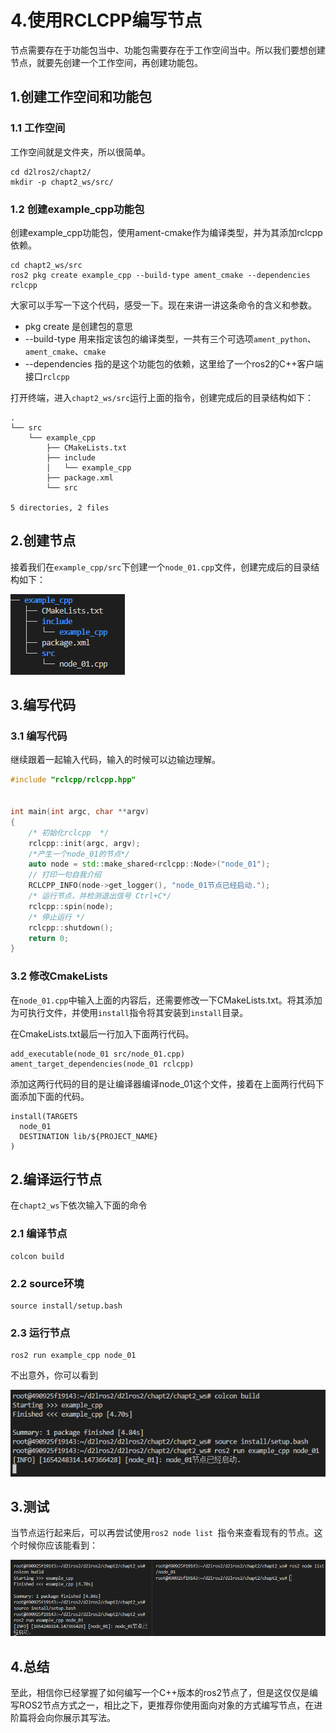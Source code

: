 # 4.使用RCLCPP编写节点

节点需要存在于功能包当中、功能包需要存在于工作空间当中。所以我们要想创建节点，就要先创建一个工作空间，再创建功能包。

## 1.创建工作空间和功能包

### 1.1 工作空间

工作空间就是文件夹，所以很简单。

```
cd d2lros2/chapt2/
mkdir -p chapt2_ws/src/
```

### 1.2 创建example_cpp功能包

创建example_cpp功能包，使用ament-cmake作为编译类型，并为其添加rclcpp依赖。

```
cd chapt2_ws/src
ros2 pkg create example_cpp --build-type ament_cmake --dependencies rclcpp
```

大家可以手写一下这个代码，感受一下。现在来讲一讲这条命令的含义和参数。

- pkg create 是创建包的意思
- --build-type 用来指定该包的编译类型，一共有三个可选项`ament_python`、`ament_cmake`、`cmake`
- --dependencies 指的是这个功能包的依赖，这里给了一个ros2的C++客户端接口`rclcpp`



打开终端，进入`chapt2_ws/src`运行上面的指令，创建完成后的目录结构如下：

```
.
└── src
    └── example_cpp
        ├── CMakeLists.txt
        ├── include
        │   └── example_cpp
        ├── package.xml
        └── src

5 directories, 2 files
```

## 2.创建节点

接着我们在`example_cpp/src`下创建一个`node_01.cpp`文件，创建完成后的目录结构如下：

![image-20220603171631334](4.使用RCLCPP编写节点/imgs/image-20220603171631334.png)

## 3.编写代码

### 3.1 编写代码

继续跟着一起输入代码，输入的时候可以边输边理解。

```cpp
#include "rclcpp/rclcpp.hpp"


int main(int argc, char **argv)
{
    /* 初始化rclcpp  */
    rclcpp::init(argc, argv);
    /*产生一个node_01的节点*/
    auto node = std::make_shared<rclcpp::Node>("node_01");
    // 打印一句自我介绍
    RCLCPP_INFO(node->get_logger(), "node_01节点已经启动.");
    /* 运行节点，并检测退出信号 Ctrl+C*/
    rclcpp::spin(node);
    /* 停止运行 */
    rclcpp::shutdown();
    return 0;
}
```

### 3.2 修改CmakeLists

在`node_01.cpp`中输入上面的内容后，还需要修改一下CMakeLists.txt。将其添加为可执行文件，并使用`install`指令将其安装到`install`目录。

在CmakeLists.txt最后一行加入下面两行代码。

```
add_executable(node_01 src/node_01.cpp)
ament_target_dependencies(node_01 rclcpp)
```

添加这两行代码的目的是让编译器编译node_01这个文件，接着在上面两行代码下面添加下面的代码。

```shell
install(TARGETS
  node_01
  DESTINATION lib/${PROJECT_NAME}
)
```

## 2.编译运行节点

在`chapt2_ws`下依次输入下面的命令

### 2.1 编译节点

```
colcon build
```

### 2.2 source环境

```
source install/setup.bash
```

### 2.3 运行节点

```
ros2 run example_cpp node_01
```

不出意外，你可以看到

![image-20220603172524241](4.使用RCLCPP编写节点/imgs/image-20220603172524241.png)

## 3.测试

当节点运行起来后，可以再尝试使用`ros2 node list `指令来查看现有的节点。这个时候你应该能看到：

![image-20220603172729457](4.使用RCLCPP编写节点/imgs/image-20220603172729457.png)

## 4.总结

至此，相信你已经掌握了如何编写一个C++版本的ros2节点了，但是这仅仅是编写ROS2节点方式之一，相比之下，更推荐你使用面向对象的方式编写节点，在进阶篇将会向你展示其写法。


